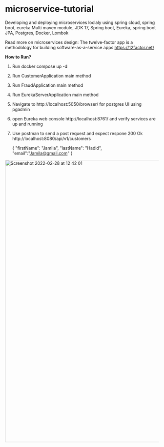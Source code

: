 # microservice-tutorial
Developing and deploying microservices loclaly using spring cloud, spring boot, eureka
Multi maven module, JDK 17, Spring boot, Eureka, spring boot JPA, Postgres, Docker, Lombok

Read more on microservices design: The twelve-factor app is a methodology for building software-as-a-service apps https://12factor.net/

**How to Run?**
1. Run docker compose up -d
2. Run CustomerApplication main method
3. Run FraudApplication main method
4. Run EurekaServerApplication main method
5. Navigate to  http://localhost:5050/browser/ for postgres UI using pgadmin
6. open Eureka web console http://localhost:8761/ and verify services are up and running
7. Use postman to send a post request and expect respone 200 Ok http://localhost:8080/api/v1/customers
    
    {
    "firstName": "Jamila",
    "lastName": "Hadid",
    "email":"Jamila@gmail.com"
    }
<img width="926" alt="Screenshot 2022-02-28 at 12 42 01" src="https://user-images.githubusercontent.com/17704966/155986339-42211515-ce61-49b6-b735-544e099ec667.png">

